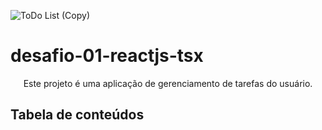 ![ToDo List (Copy)](https://user-images.githubusercontent.com/43528733/177184980-d11cc3ff-4560-46c1-a17b-79d2563fb0a6.png)
# desafio-01-reactjs-tsx
<p align="center">Este projeto é uma aplicação de gerenciamento de tarefas do usuário.</p>



Tabela de conteúdos
-------------------

